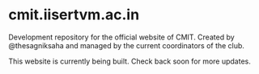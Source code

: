 # cmit.iisertvm.ac.in
Development repository for the official website of CMIT. Created by @thesagniksaha and managed by the current coordinators of the club.

This website is currently being built. Check back soon for more updates.
